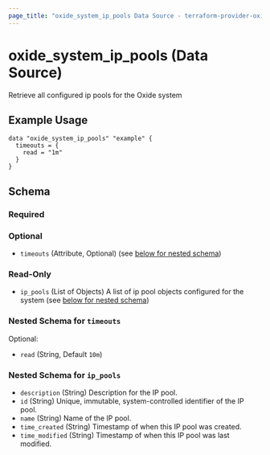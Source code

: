 ```yaml
---
page_title: "oxide_system_ip_pools Data Source - terraform-provider-oxide"
---
```


# oxide_system_ip_pools (Data Source)

Retrieve all configured ip pools for the Oxide system

## Example Usage

```hcl
data "oxide_system_ip_pools" "example" {
  timeouts = {
    read = "1m"
  }
}
```

## Schema

### Required

### Optional

- `timeouts` (Attribute, Optional) (see [below for nested schema](#nestedatt--timeouts))

### Read-Only

- `ip_pools` (List of Objects) A list of ip pool objects configured for the system (see [below for nested schema](#nestedatt--ip_pools))

<a id="nestedatt--timeouts"></a>

### Nested Schema for `timeouts`

Optional:

- `read` (String, Default `10m`)

<a id="nestedatt--ip_pools"></a>

### Nested Schema for `ip_pools`

- `description` (String) Description for the IP pool.
- `id` (String) Unique, immutable, system-controlled identifier of the IP pool.
- `name` (String) Name of the IP pool.
- `time_created` (String) Timestamp of when this IP pool was created.
- `time_modified` (String) Timestamp of when this IP pool was last modified.